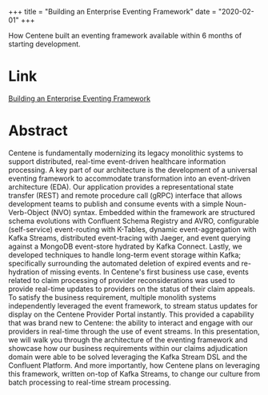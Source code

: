 +++
title = "Building an Enterprise Eventing Framework"
date = "2020-02-01"
+++

How Centene built an eventing framework available within 6 months of starting development.

# Link

[Building an Enterprise Eventing Framework](https://www.confluent.io/kafka-summit-san-francisco-2019/building-an-enterprise-eventing-framework)

# Abstract

Centene is fundamentally modernizing its legacy monolithic systems to support distributed, real-time event-driven healthcare 
information processing. A key part of our architecture is the development of a universal eventing framework to accommodate 
transformation into an event-driven architecture (EDA). Our application provides a representational state transfer (REST) 
and remote procedure call (gRPC) interface that allows development teams to publish and consume events with a simple 
Noun-Verb-Object (NVO) syntax. Embedded within the framework are structured schema evolutions with Confluent Schema Registry 
and AVRO, configurable (self-service) event-routing with K-Tables, dynamic event-aggregation with Kafka Streams, distributed 
event-tracing with Jaeger, and event querying against a MongoDB event-store hydrated by Kafka Connect. Lastly, we developed 
techniques to handle long-term event storage within Kafka; specifically surrounding the automated deletion of expired events 
and re-hydration of missing events. In Centene's first business use case, events related to claim processing of provider 
reconsiderations was used to provide real-time updates to providers on the status of their claim appeals. To satisfy the 
business requirement, multiple monolith systems independently leveraged the event framework, to stream status updates for 
display on the Centene Provider Portal instantly. This provided a capability that was brand new to Centene: the ability to 
interact and engage with our providers in real-time through the use of event streams. In this presentation, we will walk 
you through the architecture of the eventing framework and showcase how our business requirements within our claims adjudication 
domain were able to be solved leveraging the Kafka Stream DSL and the Confluent Platform. And more importantly, how Centene 
plans on leveraging this framework, written on-top of Kafka Streams, to change our culture from batch processing to real-time 
stream processing.